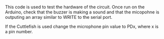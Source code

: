 This code is used to test the hardware of the circuit. Once run on the Arduino, check that 
the buzzer is making a sound and that the micopohne is outputing an array similar to WRITE to the serial port.

If the Cuttlefish is used change the microphone pin value to PDx, where x is a pin number.
